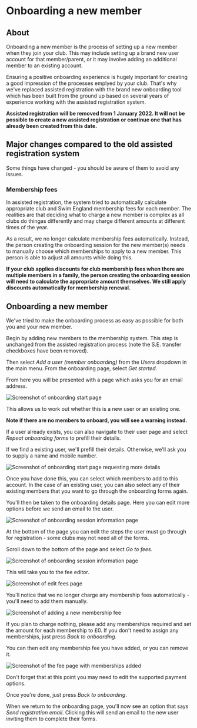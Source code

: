 # Onboarding a new member

## About

Onboarding a new member is the process of setting up a new member when they join your club. This may include setting up a brand new user account for that member/parent, or it may involve adding an additional member to an existing account.

Ensuring a positive onboarding experience is hugely important for creating a good impression of the processes emplyed by your club. That's why we've replaced assisted registration with the brand new onboarding tool which has been built from the ground up based on several years of experience working with the assisted registration system.

**Assisted registration will be removed from 1 January 2022. It will not be possible to create a new assisted registration or continue one that has already been created from this date.**

## Major changes compared to the old assisted registration system

Some things have changed - you should be aware of them to avoid any issues.

### Membership fees

In assisted registration, the system tried to automatically calculate appropriate club and Swim England membership fees for each member. The realities are that deciding what to charge a new member is complex as all clubs do thingas differently and may charge different amounts at different times of the year.

As a result, we no longer calculate membership fees automatically. Instead, the person creating the onboarding session for the new member(s) needs to manually choose which memberships to apply to a new member. This person is able to adjust all amounts while doing this.

**If your club applies discounts for club membership fees when there are multiple members in a family, the person creating the onboarding session will need to calculate the appropriate amount themselves. We still apply discounts automatically for membership renewal.**

## Onboarding a new member

We've tried to make the onboarding process as easy as possible for both you and your new member.

Begin by adding new members to the membership system. This step is unchanged from the assisted registration process (note the S.E. transfer checkboxes have been removed).

Then select *Add a user (member onboarding)* from the *Users* dropdown in the main menu. From the onboarding page, select *Get started*.

From here you will be presented with a page which asks you for an email address.

![Screenshot of onboarding start page](img/onboarding-start.png "Onboarding start page")

This allows us to work out whether this is a new user or an existing one.

**Note if there are no members to onboard, you will see a warning instead.**

If a user already exists, you can also navigate to their user page and select *Repeat onboarding forms* to prefill their details.

If we find a existing user, we'll prefill their details. Otherwise, we'll ask you to supply a name and mobile number.

![Screenshot of onboarding start page requesting more details](img/onboarding-enter-details.png "Onboarding start page with forms")

Once you have done this, you can select which members to add to this account. In the case of an existing user, you can also select any of their existing members that you want to go through the onboarding forms again.

You'll then be taken to the onboarding details page. Here you can edit more options before we send an email to the user.

![Screenshot of onboarding session information page](img/onboarding-details.png "Onboarding session information page")

At the bottom of the page you can edit the steps the user must go through for registration - some clubs may not need all of the forms.

Scroll down to the bottom of the page and select *Go to fees*.

![Screenshot of onboarding session information page](img/onboarding-details-2.png "Onboarding session information page")

This will take you to the fee editor.

![Screenshot of edit fees page](img/edit-fees-start.png "Edit fees page")

You'll notice that we no longer charge any membership fees automatically - you'll need to add them manually.

![Screenshot of adding a new membership fee](img/edit-fees-add-membership.png "Adding a new membership")

If you plan to charge nothing, please add any memberships required and set the amount for each membership to £0. If you don't need to assign any memberships, just press *Back to onboarding*.

You can then edit any membership fee you have added, or you can remove it.

![Screenshot of the fee page with memberships added](img/edit-fees-edit.png "Fee page with memberships added")

Don't forget that at this point you may need to edit the supported payment options.

Once you're done, just press *Back to onboarding*.

When we return to the onboarding page, you'll now see an option that says *Send registration email*. Clicking this will send an email to the new user inviting them to complete their forms.